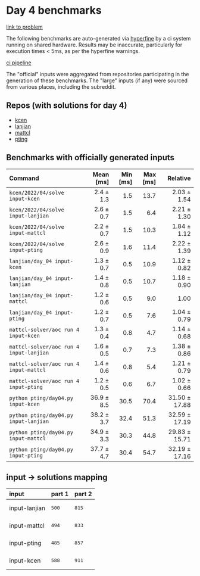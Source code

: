 # Day 4 benchmarks

[link to problem](http://adventofcode.com/2022/day/4)

The following benchmarks are auto-generated via [hyperfine](https://github.com/sharkdp/hyperfine) by a ci system running on shared hardware. Results may be inaccurate, particularly for execution times < 5ms, as per the hyperfine warnings.

[ci pipeline](http://ci.papercode.net:8080/teams/aoc2022/pipelines/aoc-compare-2022)

The "official" inputs were aggregated from repositories participating in the generation of these benchmarks. The "large" inputs (if any) were sourced from various places, including the subreddit.

## Repos (with solutions for day 4)


- [kcen](https://github.com/kcen/AdventOfCode)
- [lanjian](https://github.com/LanJian/aoc-2022)
- [mattcl](https://github.com/mattcl/aoc2022)
- [pting](https://github.com/pting/aoc2022)

## Benchmarks with officially generated inputs
| Command | Mean [ms] | Min [ms] | Max [ms] | Relative |
|:---|---:|---:|---:|---:|
| `kcen/2022/04/solve input-kcen` | 2.4 ± 1.3 | 1.5 | 13.7 | 2.03 ± 1.54 |
| `kcen/2022/04/solve input-lanjian` | 2.6 ± 0.7 | 1.5 | 6.4 | 2.21 ± 1.30 |
| `kcen/2022/04/solve input-mattcl` | 2.2 ± 0.7 | 1.5 | 10.3 | 1.84 ± 1.12 |
| `kcen/2022/04/solve input-pting` | 2.6 ± 0.9 | 1.6 | 11.4 | 2.22 ± 1.39 |
| `lanjian/day_04 input-kcen` | 1.3 ± 0.7 | 0.5 | 10.9 | 1.12 ± 0.82 |
| `lanjian/day_04 input-lanjian` | 1.4 ± 0.8 | 0.5 | 10.7 | 1.18 ± 0.90 |
| `lanjian/day_04 input-mattcl` | 1.2 ± 0.6 | 0.5 | 9.0 | 1.00 |
| `lanjian/day_04 input-pting` | 1.2 ± 0.7 | 0.5 | 7.6 | 1.04 ± 0.79 |
| `mattcl-solver/aoc run 4 input-kcen` | 1.3 ± 0.4 | 0.8 | 4.7 | 1.14 ± 0.68 |
| `mattcl-solver/aoc run 4 input-lanjian` | 1.6 ± 0.5 | 0.7 | 7.3 | 1.38 ± 0.86 |
| `mattcl-solver/aoc run 4 input-mattcl` | 1.4 ± 0.6 | 0.8 | 5.4 | 1.21 ± 0.79 |
| `mattcl-solver/aoc run 4 input-pting` | 1.2 ± 0.5 | 0.6 | 6.7 | 1.02 ± 0.66 |
| `python pting/day04.py input-kcen` | 36.9 ± 8.5 | 30.5 | 70.4 | 31.50 ± 17.88 |
| `python pting/day04.py input-lanjian` | 38.2 ± 3.7 | 32.4 | 51.3 | 32.59 ± 17.19 |
| `python pting/day04.py input-mattcl` | 34.9 ± 3.3 | 30.3 | 44.8 | 29.83 ± 15.71 |
| `python pting/day04.py input-pting` | 37.7 ± 4.7 | 30.4 | 54.7 | 32.19 ± 17.16 |

## input -> solutions mapping
|input|part 1|part 2|
|:---|:---|:---|
|input-lanjian|<pre>500</pre>|<pre>815</pre>|
|input-mattcl|<pre>494</pre>|<pre>833</pre>|
|input-pting|<pre>485</pre>|<pre>857</pre>|
|input-kcen|<pre>588</pre>|<pre>911</pre>|
